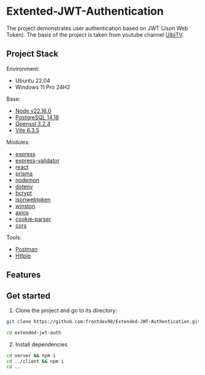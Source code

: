 # Extented-JWT-Authentication
The project demonstrates user authentication based on JWT (Json Web Token).
The basis of the project is taken from youtube channel [UlbiTV](https://www.youtube.com/watch?v=fN25fMQZ2v0&t=5160s&ab_channel=UlbiTV).

## Project Stack
Environment:
- Ubuntu 22.04
- Windows 11 Pro 24H2

Base:
- [Node v22.16.0](https://nodejs.org/en/blog/release/v22.16.0)
- [PostgreSQL 14.18](https://www.postgresql.org/about/news/postgresql-175-169-1513-1418-and-1321-released-3072/)
- [Openssl 3.2.4](https://www.openssl.org/)
- [Vite 6.3.5](https://vite.dev/)

Modules:
- [express](https://www.npmjs.com/package/express)
- [express-validator](https://www.npmjs.com/package/express-validator)
- [react](https://www.npmjs.com/package/react)
- [prisma](https://www.prisma.io/)
- [nodemon](https://www.npmjs.com/package/nodemon)
- [dotenv](https://www.npmjs.com/package/dotenv)
- [bcrypt](https://www.npmjs.com/package/bcrypt)
- [jsonwebtoken](https://www.npmjs.com/package/jsonwebtoken)
- [winston](https://www.npmjs.com/package/winston)
- [axios](https://www.npmjs.com/package/axios)
- [cookie-parser](https://www.npmjs.com/package/cookie-parser)
- [cors](https://www.npmjs.com/package/cors)

Tools:
- [Postman](https://www.postman.com/)
- [Httpie](https://httpie.io/)

## Features

## Get started
1. Clone the project and go to its directory:

```bash
git clone https://github.com:frontdev98/Extended-JWT-Authentication.git
```

```bash
cd extended-jwt-auth
```

2. Install dependencies
```bash
cd server && npm i
cd ../client && npm i
cd ..
```